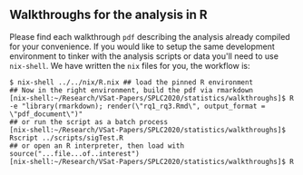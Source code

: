 ## Walkthroughs for the analysis in R

Please find each walkthrough `pdf` describing the analysis already compiled for
your convenience. If you would like to setup the same development environment to
tinker with the analysis scripts or data you'll need to use `nix-shell`. We have
written the `nix` files for you, the workflow is:

```
$ nix-shell ../../nix/R.nix ## load the pinned R environment
## Now in the right environment, build the pdf via rmarkdown
[nix-shell:~/Research/VSat-Papers/SPLC2020/statistics/walkthroughs]$ R -e "library(rmarkdown); render(\"rq1_rq3.Rmd\", output_format = \"pdf_document\")"
## or run the script as a batch process
[nix-shell:~/Research/VSat-Papers/SPLC2020/statistics/walkthroughs]$ Rscript ../scripts/sigTest.R
## or open an R interpreter, then load with source("...file...of..interest")
[nix-shell:~/Research/VSat-Papers/SPLC2020/statistics/walkthroughs]$ R
```

